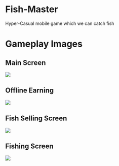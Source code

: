 # Fish-Master
 Hyper-Casual mobile game which we can catch fish
 <h1>Gameplay Images</h1>
  <h2>Main Screen</h2>
  <img src= "https://user-images.githubusercontent.com/74705281/189923944-5290fe7a-cc61-4b10-baa1-e7fcad26ee18.PNG">
  <h2>Offline Earning</h2>
  <img src="https://user-images.githubusercontent.com/74705281/189923936-b36fa614-e75c-47ca-84ab-bc2a413fc7d3.PNG">
  <h2>Fish Selling Screen</h2>
  <img src = "https://user-images.githubusercontent.com/74705281/189923988-8a9fe4ff-d65e-43ad-a3be-5baf3b501104.PNG" >
  <h2>Fishing Screen</h2>
  <img src="https://user-images.githubusercontent.com/74705281/189923949-de445ea6-7bc2-45bf-9a9a-8a1fe53a2918.PNG">

